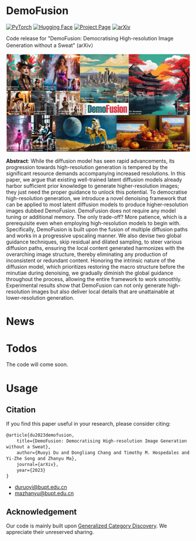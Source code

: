 # DemoFusion
[![PyTorch](https://img.shields.io/badge/PyTorch-v2.1.0-red.svg)](https://pytorch.org/)
[![Hugging Face](https://img.shields.io/badge/Hugging%20Face-Diffusers-orange.svg)](https://huggingface.co/docs/diffusers/index)
[![Project Page](https://img.shields.io/badge/Project-Page-green.svg)](https://ruoyidu.github.io/demofusion/demofusion.html)
[![arXiv](https://img.shields.io/badge/arXiv-2101.12345-b31b1b.svg)](https://arxiv.org/abs/2101.12345)

Code release for "DemoFusion: Democratising High-resolution Image Generation without a Sweat" (arXiv）

<img src="illustration.jpg" width="800"/>

**Abstract**: While the diffusion model has seen rapid advancements, its progression towards high-resolution generation is tempered by the significant resource demands accompanying increased resolutions. In this paper, we argue that existing well-trained latent diffusion models already harbor sufficient prior knowledge to generate higher-resolution images; they just need the proper guidance to unlock this potential. To democratise high-resolution generation, we introduce a novel denoising framework that can be applied to most latent diffusion models to produce higher-resolution images dubbed DemoFusion. DemoFusion does not require any model tuning or additional memory. The only trade-off? More patience, which is a prerequisite even when employing high-resolution models to begin with. Specifically, DemoFusion is built upon the fusion of multiple diffusion paths and works in a progressive upscaling manner. We also devise two global guidance techniques, skip residual and dilated sampling, to steer various diffusion paths, ensuring the local content generated harmonizes with the overarching image structure, thereby eliminating any production of inconsistent or redundant content. Honoring the intrinsic nature of the diffusion model, which prioritizes restoring the macro structure before the minutiae during denoising, we gradually diminish the global guidance throughout the process, allowing the entire framework to work smoothly. Experimental results show that DemoFusion can not only generate high-resolution images but also deliver local details that are unattainable at lower-resolution generation.

# News

# Todos
The code will come soon.

# Usage

## Citation
If you find this paper useful in your research, please consider citing:
```
@article{du2023demofusion,
    title={DemoFusion: Democratising High-resolution Image Generation without a Sweat},
    author={Ruoyi Du and Dongliang Chang and Timothy M. Hospedales and Yi-Zhe Song and Zhanyu Ma},
    journal={arXiv},
    year={2023}
}
```
- duruoyi@bupt.edu.cn
- mazhanyu@bupt.edu.cn

## Acknowledgement
Our code is mainly built upon [Generalized Category Discovery](https://github.com/sgvaze/generalized-category-discovery). We appreciate their unreserved sharing.
